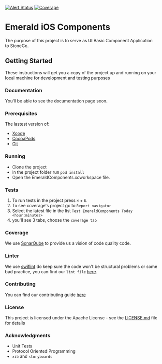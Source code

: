 [![Alert Status](https://sonarcloud.io/api/project_badges/measure?project=br.com.stoneco.EmeraldComponents&metric=alert_status)](https://sonarcloud.io/dashboard?id=br.com.stoneco.EmeraldComponents)
[![Coverage](https://sonarcloud.io/api/project_badges/measure?project=br.com.stoneco.EmeraldComponents&metric=coverage)](https://sonarcloud.io/component_measures?id=br.com.stoneco.EmeraldComponents&metric=Coverage)

# Emerald iOS Components

The purpose of this project is to serve as UI Basic Component Application to StoneCo.

## Getting Started

These instructions will get you a copy of the project up and running on your local machine for development and testing purposes

### Documentation

You'll be able to see the documentation page soon.

### Prerequisites

The lastest version of:

- [Xcode](https://itunes.apple.com/br/app/xcode/id497799835?mt=12)
- [CocoaPods](https://cocoapods.org)
- [Git](https://git-scm.com)

### Running

- Clone the project
- In the project folder run `pod install`
- Open the EmeraldComponents.xcworkspace file.

### Tests

1. To run tests in the project press `⌘` + `U`.
2. To see coverage's project go to `Report navigator`
3. Select the latest file in the list `Test EmeraldComponents Today <hour:minutes>`
4. you'll see 3 tabs, choose the `coverage tab`

### Coverage

We use [SonarQube](https://www.sonarqube.org) to provide us a vision of code quality code.

### Linter

We use [swiflint](https://github.com/realm/SwiftLint) do keep sure the code won't be structural problems or some bad practice, you can find our `lint file` [here](https://github.com/stone-payments/emerald-components-ios/blob/master/.swiftlint-ci.yml).

### Contributing

You can find our contributing guide [here](https://github.com/stone-payments/emerald-components-ios/blob/master/CONTRIBUTING.md)

### License

This project is licensed under the Apache License - see the [LICENSE.md](https://github.com/stone-payments/emerald-components-ios/blob/master/LICENSE) file for details

### Acknowledgments

- Unit Tests
- Protocol Oriented Programming
- `xib` and `storyboards`
